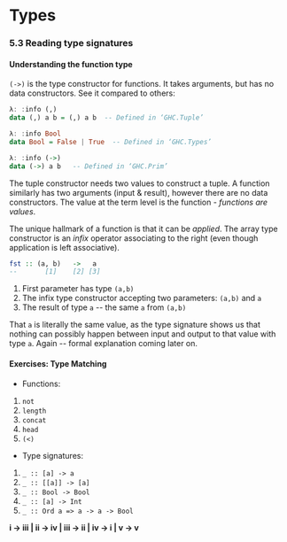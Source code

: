 # Types

### 5.3 Reading type signatures

#### Understanding the function type

`(->)` is the type constructor for functions. It takes arguments, but has no data constructors. See it compared to others:
```haskell
λ: :info (,)
data (,) a b = (,) a b  -- Defined in ‘GHC.Tuple’

λ: :info Bool
data Bool = False | True  -- Defined in ‘GHC.Types’

λ: :info (->)
data (->) a b   -- Defined in ‘GHC.Prim’
```

The tuple constructor needs two values to construct a tuple. A function similarly has two arguments (input & result), however there are no data constructors. The value at the term level is the function - *functions are values*.

The unique hallmark of a function is that it can be *applied*. The array type constructor is an *infix* operator associating to the right (even though application is left associative).

```haskell
fst :: (a, b)   ->   a
--       [1]    [2] [3]
```
1. First parameter has type `(a,b)`
2. The infix type constructor accepting two parameters: `(a,b)` and `a`
3. The result of type `a` -- the same `a` from `(a,b)`

That `a` is literally the same value, as the type signature shows us that nothing can possibly happen between input and output to that value with type `a`. Again -- formal explanation coming later on.

#### Exercises: Type Matching

- Functions:
 1. `not`
 1. `length`
 1. `concat`
 1. `head`
 1. `(<)`

- Type signatures:
 1. `_ :: [a] -> a`
 1. `_ :: [[a]] -> [a]`
 1. `_ :: Bool -> Bool`
 1. `_ :: [a] -> Int`
 1. `_ :: Ord a => a -> a -> Bool`

**i -> iii | ii -> iv | iii -> ii | iv -> i | v -> v**

